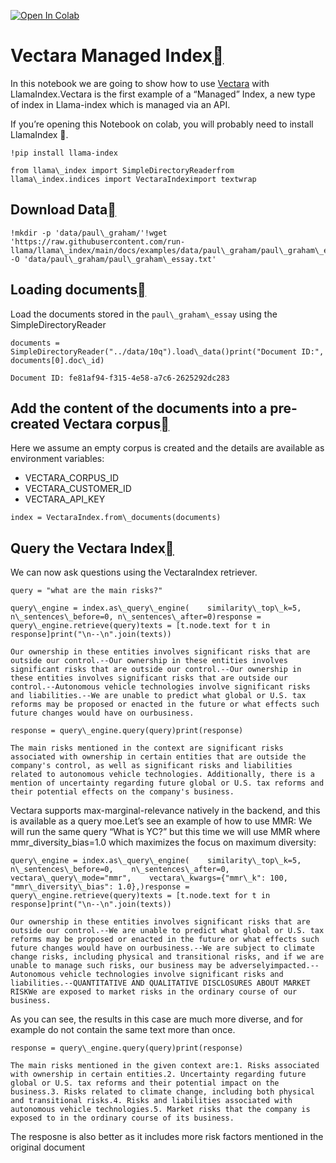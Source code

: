 [![Open In Colab](https://colab.research.google.com/assets/colab-badge.svg)](https://colab.research.google.com/github/jerryjliu/llama_index/blob/main/docs/examples/managed/vectaraDemo.ipynb)

Vectara Managed Index[](#vectara-managed-index "Permalink to this heading")
============================================================================

In this notebook we are going to show how to use [Vectara](https://vectara.com) with LlamaIndex.Vectara is the first example of a “Managed” Index, a new type of index in Llama-index which is managed via an API.

If you’re opening this Notebook on colab, you will probably need to install LlamaIndex 🦙.


```
!pip install llama-index
```

```
from llama\_index import SimpleDirectoryReaderfrom llama\_index.indices import VectaraIndeximport textwrap
```
Download Data[](#download-data "Permalink to this heading")
------------------------------------------------------------


```
!mkdir -p 'data/paul\_graham/'!wget 'https://raw.githubusercontent.com/run-llama/llama\_index/main/docs/examples/data/paul\_graham/paul\_graham\_essay.txt' -O 'data/paul\_graham/paul\_graham\_essay.txt'
```
Loading documents[](#loading-documents "Permalink to this heading")
--------------------------------------------------------------------

Load the documents stored in the `paul\_graham\_essay` using the SimpleDirectoryReader


```
documents = SimpleDirectoryReader("../data/10q").load\_data()print("Document ID:", documents[0].doc\_id)
```

```
Document ID: fe81af94-f315-4e58-a7c6-2625292dc283
```
Add the content of the documents into a pre-created Vectara corpus[](#add-the-content-of-the-documents-into-a-pre-created-vectara-corpus "Permalink to this heading")
----------------------------------------------------------------------------------------------------------------------------------------------------------------------

Here we assume an empty corpus is created and the details are available as environment variables:

* VECTARA\_CORPUS\_ID
* VECTARA\_CUSTOMER\_ID
* VECTARA\_API\_KEY


```
index = VectaraIndex.from\_documents(documents)
```
Query the Vectara Index[](#query-the-vectara-index "Permalink to this heading")
--------------------------------------------------------------------------------

We can now ask questions using the VectaraIndex retriever.


```
query = "what are the main risks?"
```

```
query\_engine = index.as\_query\_engine(    similarity\_top\_k=5, n\_sentences\_before=0, n\_sentences\_after=0)response = query\_engine.retrieve(query)texts = [t.node.text for t in response]print("\n--\n".join(texts))
```

```
Our ownership in these entities involves significant risks that are outside our control.--Our ownership in these entities involves significant risks that are outside our control.--Our ownership in these entities involves significant risks that are outside our control.--Autonomous vehicle technologies involve significant risks and liabilities.--We are unable to predict what global or U.S. tax reforms may be proposed or enacted in the future or what effects such future changes would have on ourbusiness.
```

```
response = query\_engine.query(query)print(response)
```

```
The main risks mentioned in the context are significant risks associated with ownership in certain entities that are outside the company's control, as well as significant risks and liabilities related to autonomous vehicle technologies. Additionally, there is a mention of uncertainty regarding future global or U.S. tax reforms and their potential effects on the company's business.
```
Vectara supports max-marginal-relevance natively in the backend, and this is available as a query moe.Let’s see an example of how to use MMR: We will run the same query “What is YC?” but this time we will use MMR where mmr\_diversity\_bias=1.0 which maximizes the focus on maximum diversity:


```
query\_engine = index.as\_query\_engine(    similarity\_top\_k=5,    n\_sentences\_before=0,    n\_sentences\_after=0,    vectara\_query\_mode="mmr",    vectara\_kwargs={"mmr\_k": 100, "mmr\_diversity\_bias": 1.0},)response = query\_engine.retrieve(query)texts = [t.node.text for t in response]print("\n--\n".join(texts))
```

```
Our ownership in these entities involves significant risks that are outside our control.--We are unable to predict what global or U.S. tax reforms may be proposed or enacted in the future or what effects such future changes would have on ourbusiness.--We are subject to climate change risks, including physical and transitional risks, and if we are unable to manage such risks, our business may be adverselyimpacted.--Autonomous vehicle technologies involve significant risks and liabilities.--QUANTITATIVE AND QUALITATIVE DISCLOSURES ABOUT MARKET RISKWe are exposed to market risks in the ordinary course of our business.
```
As you can see, the results in this case are much more diverse, and for example do not contain the same text more than once.


```
response = query\_engine.query(query)print(response)
```

```
The main risks mentioned in the given context are:1. Risks associated with ownership in certain entities.2. Uncertainty regarding future global or U.S. tax reforms and their potential impact on the business.3. Risks related to climate change, including both physical and transitional risks.4. Risks and liabilities associated with autonomous vehicle technologies.5. Market risks that the company is exposed to in the ordinary course of its business.
```
The resposne is also better as it includes more risk factors mentioned in the original document

